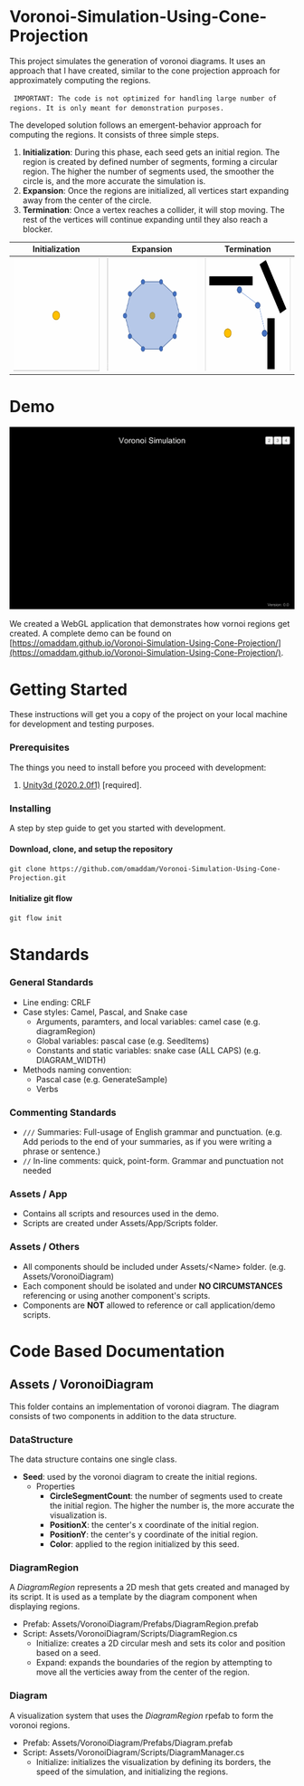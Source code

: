 # Voronoi-Simulation-Using-Cone-Projection
This project simulates the generation of voronoi diagrams. It uses an approach that I have created, similar to the cone projection approach for approximately computing the regions.  

` IMPORTANT: The code is not optimized for handling large number of regions. It is only meant for demonstration purposes.`

The developed solution follows an emergent-behavior approach for computing the regions. It consists of three simple steps.

1) **Initialization**: During this phase, each seed gets an initial region. The region is created by defined number of segments, forming a circular region. The higher the number of segments used, the smoother the circle is, and the more accurate the simulation is.
2) **Expansion**: Once the regions are initialized, all vertices start expanding away from the center of the circle.
3) **Termination**: Once a vertex reaches a collider, it will stop moving. The rest of the vertices will continue expanding until they also reach a blocker.

| Initialization | Expansion | Termination |
| :-----: | :-------: | :-------: |
| <img src="docs/Initialization.gif" height="200" /> | <img src="docs/Expansion.gif" height="200" /> | <img src="docs/Termination.gif" height="200" /> |

# Demo

![Simulation](docs/Simulation.gif)

We created a WebGL application that demonstrates how vornoi regions get created.
A complete demo can be found on [https://omaddam.github.io/Voronoi-Simulation-Using-Cone-Projection/](https://omaddam.github.io/Voronoi-Simulation-Using-Cone-Projection/).

# Getting Started

These instructions will get you a copy of the project on your local machine for development and testing purposes.

### Prerequisites

The things you need to install before you proceed with development:

1) [Unity3d (2020.2.0f1)](https://unity3d.com/get-unity/download/archive) [required].

### Installing

A step by step guide to get you started with development.

#### Download, clone, and setup the repository

```git
git clone https://github.com/omaddam/Voronoi-Simulation-Using-Cone-Projection.git
```

#### Initialize git flow

```git
git flow init
```

# Standards

### General Standards

* Line ending: CRLF
* Case styles: Camel, Pascal, and Snake case
  * Arguments, paramters, and local variables: camel case (e.g. diagramRegion)
  * Global variables: pascal case (e.g. SeedItems)
  * Constants and static variables: snake case (ALL CAPS) (e.g. DIAGRAM_WIDTH)
* Methods naming convention:
  * Pascal case (e.g. GenerateSample)
  * Verbs

### Commenting Standards

* `///` Summaries: Full-usage of English grammar and punctuation. (e.g. Add periods to the end of your summaries, as if you were writing a phrase or sentence.)
*  `//` In-line comments: quick, point-form. Grammar and punctuation not needed

### Assets / App

* Contains all scripts and resources used in the demo.
* Scripts are created under Assets/App/Scripts folder.

### Assets / Others

* All components should be included under Assets/\<Name> folder. (e.g. Assets/VoronoiDiagram)
* Each component should be isolated and under **NO CIRCUMSTANCES** referencing or using another component's scripts.
* Components are **NOT** allowed to reference or call application/demo scripts.

# Code Based Documentation

## Assets / VoronoiDiagram

This folder contains an implementation of voronoi diagram. The diagram consists of two components in addition to the data structure.

### DataStructure

The data structure contains one single class.

* **Seed**: used by the voronoi diagram to create the initial regions.
  * Properties
    * **CircleSegmentCount**: the number of segments used to create the initial region. The higher the number is, the more accurate the visualization is.
    * **PositionX**: the center's x coordinate of the initial region.
    * **PositionY**: the center's y coordinate of the initial region.
    * **Color**: applied to the region initialized by this seed.

### DiagramRegion

A *DiagramRegion* represents a 2D mesh that gets created and managed by its script. It is used as a template by the diagram component when displaying regions.
* Prefab: Assets/VoronoiDiagram/Prefabs/DiagramRegion.prefab
* Script: Assets/VoronoiDiagram/Scripts/DiagramRegion.cs
  * Initialize: creates a 2D circular mesh and sets its color and position based on a seed.
  * Expand: expands the boundaries of the region by attempting to move all the verticies away from the center of the region.

### Diagram

A visualization system that uses the *DiagramRegion* rpefab to form the voronoi regions.
* Prefab: Assets/VoronoiDiagram/Prefabs/Diagram.prefab
* Script: Assets/VoronoiDiagram/Scripts/DiagramManager.cs
  * Initialize: initializes the visualization by defining its borders, the speed of the simulation, and initializing the regions.
